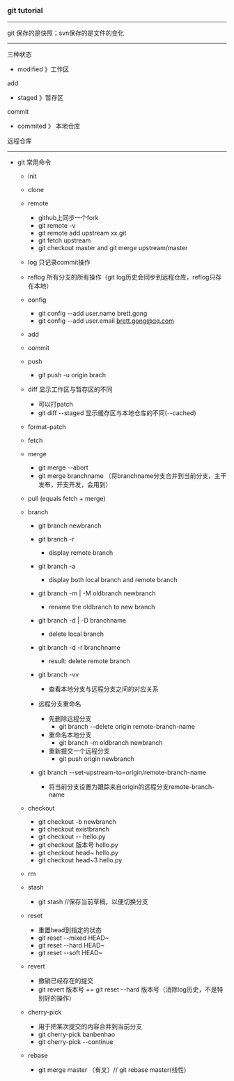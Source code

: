 ### git tutorial

------
git 保存的是快照；svn保存的是文件的变化

-----------
三种状态

+ modified 》工作区

add

+ staged 》暂存区

commit

+ commited 》 本地仓库

远程仓库

-------

+ git 常用命令
	+ init
	+ clone
	+ remote
		+ github上同步一个fork
		+ git remote -v
		+ git remote add upstream xx.git
		+ git fetch upstream
		+ git checkout master and git merge upstream/master
	+ log 只记录commit操作
	+ reflog 所有分支的所有操作（git log历史会同步到远程仓库，reflog只存在本地）

	+ config
		+ git config --add user.name brett.gong
		+ git config --add user.email brett.gong@qq.com

	+ add
	+ commit
	+ push
		+ git push -u origin brach
	+ diff 显示工作区与暂存区的不同
		+ 可以打patch
		+ git diff --staged 显示缓存区与本地仓库的不同(--cached)
	+ format-patch
	+ fetch

	+ merge
		+ git merge --abort
		+ git merge branchname （将branchname分支合并到当前分支，主干发布，开支开发，会用到）
	+ pull (equals fetch + merge)

	+ branch
		+ git branch newbranch
		+ git branch -r
			+ display remote branch
		+ git branch -a
			+ display both local branch and remote branch
		+ git branch -m | -M oldbranch newbranch
			+ rename the oldbranch to new branch
		+ git branch -d | -D branchname
			+ delete local branch
		+ git branch -d -r branchname
		 	+ result: delete remote branch
		+ git branch -vv
			+ 查看本地分支与远程分支之间的对应关系


		+ 远程分支重命名
			+ 先删除远程分支
				+ git branch --delete origin remote-branch-name
			+ 重命名本地分支
				+ git branch -m oldbranch newbranch
			+ 重新提交一个远程分支
				+ git push origin newbranch

		+ git branch --set-upstream-to=origin/remote-branch-name
			+ 将当前分支设置为跟踪来自origin的远程分支remote-branch-name

	+ checkout
		+ git checkout -b newbranch
		+ git checkout existbranch
		+ git checkout -- hello.py
		+ git checkout 版本号 hello.py
		+ git checkout head~ hello.py
		+ git checkout head~3 hello.py

	+ rm
	+ stash
		+ git stash //保存当前草稿，以便切换分支


	+ reset
		+ 重置head到指定的状态
		+ git reset --mixed HEAD~
		+ git reset --hard HEAD~
		+ git reset --soft HEAD~
	+ revert
		+ 撤销已经存在的提交
		+ git revert 版本号 == git reset --hard 版本号（消除log历史，不是特别好的操作）

	+ cherry-pick
		+ 用于把某次提交的内容合并到当前分支
		+ git cherry-pick banbenhao
		+ git cherry-pick --continue

	+ rebase
		+ git merge master （有叉）// git rebase master(线性)

